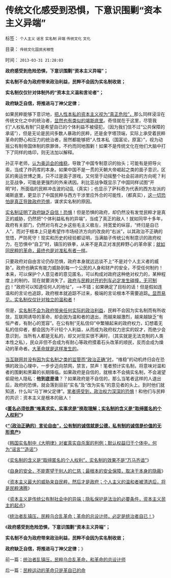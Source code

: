 # 传统文化感受到恐惧，下意识围剿“资本主义异端”

标签： `个人主义` `谣言` `实名制` `异端` `传统文化` `文化` 

目录： `传统文化国民劣根性`

时间： `2013-03-31 21:28:03`

**政府感受到危险恐惧，下意识围剿“资本主义异端”；**

**实名制不会为政府带来政治利益，民粹不会因为实名制收敛；**

**实名制仅仅针对体制外的“资本主义温和言论者”；**

**政府缺乏自信，将推进马丁神父定律**；

如果民粹能够下意识地，[把人性本私的资本主义视为“真正危险”，](../../../2013/3/30/实名制将令我们处于权力和民粹的两面迫害；.md)那么同样浸淫在传统文化之中的统治者，[显然也有类似的竭斯底里](../../../2013/1/2/绝对的安全，就是绝对的奴役，绝对的地狱.md)。奇怪就在于这里，尽管我们“人权私有制”只是希望自已的个体利益不被侵犯，（因为我们信不过“公共保障的承诺”），但是无论是民间多数人暴政的民粹，还是金字塔顶端，实际上承受着民粹革命的野心和压力的统治者，居然都能够把“人性本私（国富论，原富）”，视为动摇公有制帝国体制的原罪体，不约而同地围剿！如果不是传统文化在他们大脑中打下了同样的烙印，则无法加以解释。

孙正平老师，[认为奥运会的维稳](../../../2008/8/10/从此不看奥运会.md)，导致了中国专制意识的抬头；可能有是把导火索，当成了炸药库的本身。如果中国不是一贯的天朝大帝崛起之类的面子意识，区区的奥运世博之类，只不过是面子游戏，又何至于动摇整个社会前进的方向呢？利比亚战争，可能是更强烈的外来诱因。利比亚战争既显示了中国同样试图“开明”时，所面临的民粹冲击波的动乱（真实）；也显示了萨科奇为代表的西方左派的竭斯底里，更显示了中国民粹与西方干涉里应外合的可能性，（都真实），[这一切恐怕是真正导致政府恐惧](../../../2012/2/16/中国否决叙利亚决议，符合普世的个体价值观.md)，谋求实名制的原因。

[实名制证明了政府缺乏自信！恐惧](../../../2013/1/2/网监工作流程，实名制的好处.md)！但是恐惧的政府，却仍然没有发觉民粹才是真正的威胁，仍然把“个体利益私有的异端”，当成了真正的敌人！就如同早十多年，政府有关部门，仍然对乌有之乡这些毛主义极左，持宽爱的纵容，“终归是自已人”，而对于根本上只是希望作市场经济方向的改良的“右派”，以其政治不正确的觉悟，严防死守！现实和历史的经验都证明，当满脑子传统公有制意识的政府权力，在恐惧中“自卫”时，镇压的铁拳，从来不是真正对准民粹野心的革命家；[就如同民粹的革命，最终也是对准私有者一样](../../../2012/2/4/革命的最终目标为什么总是侵犯私有财产？.md)。

只要政府对自由言论仍存恐惧，政府本身就远远谈不上“不是对个人主义者的威胁”。政府也确实有能力威胁到每一个公民的人身和财产的安全，不受任何制约！本来，可以保护个人意见者的意见匿名，可以构成对政府这种绝对权力的，某种程度上的制约，现在就要消失了。[政府与民粹对开的列车必定发生碰撞，无可制约](../../../2013/2/14/实名制即“取缔不留名的个人权力”，将令“匿名煽动”具备权威.md)！“政府可以知道任何人的地址”，——>不错；如果确定了目标的话！但是假如连温和的言论也追踪，政府根本就追踪不过来，极端的言论根本不需要追踪[。显而易见，实名制仅仅针对独立的温和者](../../../2013/3/30/隐私保护是资本主义的必要条件，实名制将围剿隐私.md)！

但是，[实名制不会为政府带来任何实际的政治利益](../../../2013/1/4/不要把《大革命和旧制度》读到狗肚子里去.md)，民粹不会因为实名制而有所收敛，互联网诱导的革命，却会因为温和者的退出，而越来越激烈，越来越缺乏“有恒产者，有耐心的宽容”。在公有制“无私信仰”中繁殖起来的政府权力，幻想着无私的信仰者，都会因为不计较个人利益，从而成为政府权力忠实的奴才，而绝少会意识到，当所有人都是无私的，却又对现实很不满时，（其实就是无法克制的人类本性之私），民众非但不会成为有耐心等政府摸着石头改革的顺民，反而会成为燥动的革命者。[大革命就是这样发生的](../../../2011/8/30/纳粹法国打败了犹太德国，民粹暴行针对无权小民.md)。

[当互联网并没有因为实名制之类的监管而“政治正确”时](../../../2013/1/4/不要把《大革命和旧制度》读到狗肚子里去.md)，“维稳”的动机终归会在恐惧的政治心理中，一步步迈向禁网，禁言，禁声！笔者预计实名制，将意味对温和者的围剿和黑幕的长期降临。如果政府是自信的，就根本不会搞实名制，不会渴望偷窥他人隐私：**他到底是谁**？？如果政府是不自信的，那么当笔者这样的人退出后，政府的恐惧，就会落到目前“实名”及“改为实名”的意见者的头上。到时他们就知道，什么叫“马丁神父定律”。[笔者感受到，政治权力深深的恐惧](../../../2013/1/1/互联网绝对安全，就是社会绝对不安全.md)！和他们与民粹的共识：资本主义是根本的敌人！

《[**匿名必须依靠“唯真求实，实事求是”换取理解；实名制的含义是“取缔匿名的个人权利”**](../../../2013/2/14/实名制即“取缔不留名的个人权力”，将令“匿名煽动”具备权威.md)》

《[**“（政治正确的）言论自由”，公有制的诚信就是公德，私有制的诚信是价值的无形资产**](../../../2013/2/14/专制都鼓励“（政治正确的）言论自由”，诚信的不同定义.md)》

《[韩国实名制中《大明律》对崔真实自杀案的判例；默认权益归于个体中，何为“谣言”“造谣”](../../../2013/2/15/韩国实名制中《大明律》对崔真实自杀案的判例；.md)》

《[实名制的含义是“取缔匿名的个人权利”，实名制的效果不是“万马齐谙”](../../../2013/2/14/实名制即“取缔不留名的个人权力”，将令“匿名煽动”具备权威.md)》

《[自身的安全，不能寄望于别人的仁慈；最根本的安全保障，取决于本身的隐蔽](../../../2013/3/30/实名制将令我们处于权力和民粹的两面迫害；.md)》

《[资本主义最大的威胁来自民粹，然后才是政府；个人主义的温和者被清选后，将是民粹沸腾](../../../2013/3/30/实名制将导致民粹对民间温和者的有效清洗.md)》

《[资本主义是传统公有制社会中的异端；隐私保护是法治的必要条件，资本主义民主的起点](../../../2013/3/30/隐私保护是资本主义的必要条件，实名制将围剿隐私.md)》

《[统治者乱镇压，民粹乌合乱革命；革命的总设计师，必定是统治者自已！](../../../2013/3/31/统治者乱镇压，民粹乌合乱革命，和革命的总设计师.md)》

《**政府感受到危险恐惧，下意识围剿“资本主义异端”；**

**实名制不会为政府带来政治利益，民粹不会因为实名制收敛；**

**政府缺乏自信，将推进马丁神父定律**；》



前一篇：[统治者乱镇压，民粹乌合乱革命，和革命的总设计师](../../../2013/3/31/统治者乱镇压，民粹乌合乱革命，和革命的总设计师.md)

后一篇：[民粹运动的革命只是革自已的命](../../../2013/3/31/民粹运动的革命只是革自已的命.md)